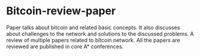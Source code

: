 # Bitcoin-review-paper

Paper talks about bitcoin and related basic concepts. 
It also discusses about challenges to the network and solutions to the discussed problems.
A review of multiple papers related to bitcoin network.
All the papers are reviewed are published in core A* conferences.
